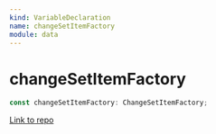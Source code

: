 ```yaml
---
kind: VariableDeclaration
name: changeSetItemFactory
module: data
---
```


# changeSetItemFactory

```ts
const changeSetItemFactory: ChangeSetItemFactory;
```

[Link to repo](https://github.com/ngrx/platform/blob/master/modules/data/src/actions/entity-cache-change-set.ts#L101-L101)
